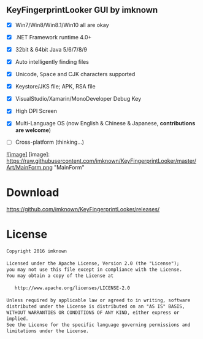 ## KeyFingerprintLooker GUI by imknown ##


- [x] Win7/Win8/Win8.1/Win10 all are okay<br />
- [x] .NET Framework runtime 4.0+<br />
- [x] 32bit & 64bit Java 5/6/7/8/9<br />
- [x] Auto intelligently finding files <br />
- [x] Unicode, <kbd>Space</kbd> and CJK characters supported<br />
- [x] Keystore/JKS file; APK, RSA file
- [x] VisualStudio/Xamarin/MonoDeveloper Debug Key<br />
- [x] High DPI Screen<br />
- [x] Multi-Language OS (now English & Chinese & Japanese, **contributions are welcome**)
- [ ] Cross-platform (thinking...)


[![image]](https://raw.githubusercontent.com/imknown/KeyFingerprintLooker/master/Art/MainForm.png)
[image]: https://raw.githubusercontent.com/imknown/KeyFingerprintLooker/master/Art/MainForm.png "MainForm"

# Download
https://github.com/imknown/KeyFingerprintLooker/releases/

# License
    Copyright 2016 imknown
    
    Licensed under the Apache License, Version 2.0 (the "License");
    you may not use this file except in compliance with the License.
    You may obtain a copy of the License at
    
       http://www.apache.org/licenses/LICENSE-2.0
    
    Unless required by applicable law or agreed to in writing, software
    distributed under the License is distributed on an "AS IS" BASIS,
    WITHOUT WARRANTIES OR CONDITIONS OF ANY KIND, either express or implied.
    See the License for the specific language governing permissions and
    limitations under the License.
